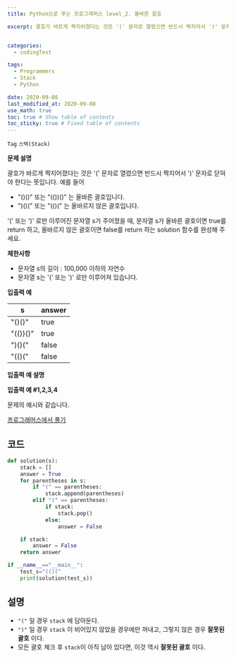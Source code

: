 ```yaml
---
title: Python으로 푸는 프로그래머스 level_2. 올바른 괄호

excerpt: 괄호가 바르게 짝지어졌다는 것은 '(' 문자로 열렸으면 반드시 짝지어서 ')' 문자로 닫혀야 한다는 뜻입니다. 예를 들어 "()()" 또는 "(())()" 는 올바른 괄호입니다. ")()(" 또는 "(()(" 는 올바르지 않은 괄호입니다. '(' 또는 ')' 로만 이루어진 문자열 s가 주어졌을 때, 문자열 s가 올바른 괄호이면 true를 return 하고, 올바르지 않은 괄호이면 false를 return 하는 solution 함수를 완성해 주세요.


categories:
  - codingTest

tags:
  - Programmers
  - Stack
  - Python

date: 2020-09-08
last_modified_at: 2020-09-08
use_math: true
toc: true # Show table of contents
toc_sticky: true # Fixed table of contents
---
```



`Tag` `스택(Stack)` <br>

**문제 설명**

괄호가 바르게 짝지어졌다는 것은 '(' 문자로 열렸으면 반드시 짝지어서 ')' 문자로 닫혀야 한다는 뜻입니다. 예를 들어

- "()()" 또는 "(())()" 는 올바른 괄호입니다.
- ")()(" 또는 "(()(" 는 올바르지 않은 괄호입니다.

'(' 또는 ')' 로만 이루어진 문자열 s가 주어졌을 때, 문자열 s가 올바른 괄호이면 true를 return 하고, 올바르지 않은 괄호이면 false를 return 하는 solution 함수를 완성해 주세요.

**제한사항**

- 문자열 s의 길이 : 100,000 이하의 자연수
- 문자열 s는 '(' 또는 ')' 로만 이루어져 있습니다.

**입출력 예**

s	|answer
--|--
"()()"|	true
"(())()"|	true
")()("|	false
"(()("|	false

**입출력 예 설명**

**입출력 예 #1,2,3,4**

문제의 예시와 같습니다.

[프로그래머스에서 풀기](https://programmers.co.kr/learn/courses/30/lessons/12909?language=python3)

## 코드

```python
def solution(s):
    stack = []
    answer = True
    for parentheses in s:
        if "(" == parentheses:
            stack.append(parentheses)
        elif ")" == parentheses:
            if stack:
                stack.pop()
            else:
                answer = False

    if stack:
        answer = False
    return answer

if __name__=="__main__":
    test_s="(()("
    print(solution(test_s))

```

## 설명

- `"("` 일 경우 `stack` 에 담아둔다.
- `")"` 일 경우 `stack` 이 비어있지 않았을 경우에만 꺼내고, 그렇지 않은 경우 **잘못된 괄호** 이다.
- 모든 괄호 체크 후 `stack`이 아직 남아 있다면, 이것 역시 **잘못된 괄호** 이다.

